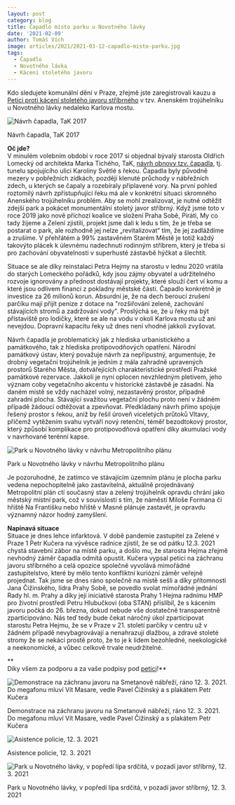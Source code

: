 ```yaml
---
layout: post
category: blog
title: Čapadlo místo parku u Novotného lávky
date: '2021-02-09'
author: Tomáš Vích
image: articles/2021/2021-03-12-capadlo-misto-parku.jpg
tags:
  - Čapadlo
  - Novotného lávka
  - Kácení stoletého javoru
---
```




Kdo sledujete komunální dění v Praze, zřejmě jste zaregistrovali kauzu a [Petici proti kácení stoletého javoru stříbrného](https://www.petice.com/petice_proti_kaceni_javoru_stibrneho__praha_1_u_karlovych_lazni) v tzv. Anenském trojúhelníku u Novotného lávky nedaleko Karlova mostu.  
   
![Návrh čapadla, TaK 2017](https://blog.aktualne.cz/media/658/20210312-01-42-verejny-prostor-pred-jd-viz-2-bez-t.jpg%20649.jpg "Návrh čapadla, TaK 2017")

Návrh čapadla, TaK 2017

  
  
**Oč jde?**  
V minulém volebním období v roce 2017 si objednal bývalý starosta Oldřich Lomecký od architekta Marka Tichého, TaK, [návrh obnovy tzv. čapadla](https://tak2002.cz/project/verejny-prostor-pri-ulici-karoliny-svetle/), tj. tunelu spojujícího ulici Karoliny Světlé s řekou. Čapadla byly původně mezery v pobřežních zídkách, později klenuté průchody v nábřežních zdech, u kterých se čapaly a rozebíraly připlavené vory. Na první pohled roztomilý návrh zpřístupňující řeku má ale v konkrétní situaci skromného Anenského trojúhelníku problém. Aby se mohl zrealizovat, je nutné odtěžit zdejší park a pokácet monumentální stoletý javor stříbrný. Když jsme toto v roce 2019 jako nově příchozí koalice ve složení Praha Sobě, Piráti, My co tady žijeme a Zelení zjistili, projekt jsme dali k ledu s tím, že je třeba se postarat o park, ale rozhodně jej nelze „revitalizovat“ tím, že jej zadláždíme a zrušíme. V přehřátém a 99% zastavěném Starém Městě je totiž každý takovýto plácek k úlevnému nadechnutí rodinným stříbrem, který je třeba si pro zachování obyvatelnosti v superhusté zástavbě hýčkat a šlechtit.  
  
Situace se ale díky reinstalaci Petra Hejmy na starostu v lednu 2020 vrátila do starých Lomeckého pořádků, kdy jsou zájmy obyvatel a udržitelného rozvoje ignorovány a přednost dostávají projekty, které slouží čert ví komu a které jsou odlivem financí z pokladny městské části. Čapadlo konkrétně je investice za 26 milionů korun. Absurdní je, že na dech beroucí zrušení parčíku mají přijít peníze z dotace na "rozšiřování zeleně, zachování stávajících stromů a zadržování vody". Proslýchá se, že u řeky má být přístaviště pro lodičky, které se ale na vodu v okolí Karlova mostu už ani nevejdou. Dopravní kapacitu řeky už dnes není vhodné jakkoli zvyšovat.  
  
Návrh čapadla je problematický jak z hlediska urbanistického a památkového, tak z hlediska protipovodňových opatření. Národní památkový ústav, který považuje návrh za nepřípustný, argumentuje, že drobný vegetační trojúhelník je jedním z mála zahradně upravených prostorů Starého Města, dotvářejících charakteristické prostředí Pražské památkové rezervace. Jakkoli je nyní oplocen nevzhledným pletivem, jeho význam coby vegetačního akcentu v historické zástavbě je zásadní. Na daném místě se vždy nacházel volný, nezastavěný prostor, případně zahradní plocha. Stávající svažitou vegetační plochu proto není v žádném případě žádoucí odtěžovat a zpevňovat. Předkládaný návrh přímo spojuje řešený prostor s řekou, aniž by řešil úroveň víceletých průtoků Vltavy, přičemž vytěžením svahu vytváří nový retenční, téměř bezodtokový prostor, který způsobí komplikace pro protipovodňová opatření díky akumulaci vody v navrhované terénní kapse.  
  

![Park u Novotného lávky v návrhu Metropolitního plánu](https://blog.aktualne.cz/media/658/20210312-Anensk%C3%A1%20a%20649.jpg "Park u Novotného lávky v návrhu Metropolitního plánu")

Park u Novotného lávky v návrhu Metropolitního plánu

  
  
Je pozoruhodné, že zatímco ve stávajícím územním plánu je plocha parku vedena nepochopitelně jako zastavitelná, aktuálně projednávaný Metropolitní plán ctí současný stav a zelený trojúhelník opravdu chrání jako městský místní park, což v souvislosti s tím, že náměstí Miloše Formana či hřiště Na Františku nebo hřiště v Masné plánuje zastavět, je opravdu významný názor hodný zamyšlení.  
  
**Napínavá situace**  
Situace je dnes lehce infarktová. V době pandemie zastupitel za Zelené v Praze 1 Petr Kučera na vývěsce radnice zjistil, že se od pátku 12.3. 2021 chystá stavební zábor na místě parku, a došlo mu, že starosta Hejma zřejmě nevhodný záměr čapadla odmítá opustit. Kučera vypsal petici na záchranu javoru stříbrného a celá opozice společně vyvolává mimořádné zastupitelstvo, které by mělo tento konfliktní kuriózní záměr veřejně projednat. Tak jsme se dnes ráno společně na místě sešli a díky přítomnosti Jana Čižinského, lídra Prahy Sobě, se povedlo svolat mimořádné jednání Rady hl. m. Prahy a díky její iniciativě starosta Prahy 1 Hejma radnímu HMP pro životní prostředí Petru Hlubučkovi (oba STAN) přislíbil, že s kácením javoru počká do 26. března, dokud nebude vše dostatečně transparentně zparticipováno. Nás teď tedy bude čekat náročný úkol zparticipovat starostu Petra Hejmu, že se v Praze v 21. století parčíky v centru už v žádném případě nevybagrovávají a nenahrazují dlažbou, a zdravé stoleté stromy že se nekácí prostě proto, že to je k lidem bezohledné, neekologické a neekonomické, a vůbec celkově trvale neudržitelné.  
  
**  
Díky všem za podporu a za vaše podpisy pod  [petici](https://www.petice.com/petice_proti_kaceni_javoru_stibrneho__praha_1_u_karlovych_lazni)!**  
  
  
  

![Demonstrace na záchranu javoru na Smetanově nábřeží, ráno 12. 3. 2021. Do megafonu mluví Vít Masare, vedle Pavel Čižinský a s plakátem Petr Kučera](https://blog.aktualne.cz/media/658/20210312-IMG_20210312_082602.jpg%20a%20649.jpg "Demonstrace na záchranu javoru na Smetanově nábřeží, ráno 12. 3. 2021. Do megafonu mluví Vít Masare, vedle Pavel Čižinský a s plakátem Petr Kučera")

Demonstrace na záchranu javoru na Smetanově nábřeží, ráno 12. 3. 2021. Do megafonu mluví Vít Masare, vedle Pavel Čižinský a s plakátem Petr Kučera

  

![Asistence policie, 12. 3. 2021](https://blog.aktualne.cz/media/658/20210312-IMG_20210312_102805.jpg%20a.jpg%20649.jpg "Asistence policie, 12. 3. 2021")

Asistence policie, 12. 3. 2021

![Park u Novotného lávky, v popředí lípa srdčitá, v pozadí javor stříbrný, 12. 3. 2021](https://blog.aktualne.cz/media/658/20210312-Anensk%C3%BD%20troj%C3%BAheln%C3%ADk%20park.jpg "Park u Novotného lávky, v popředí lípa srdčitá, v pozadí javor stříbrný, 12. 3. 2021")

Park u Novotného lávky, v popředí lípa srdčitá, v pozadí javor stříbrný, 12. 3. 2021
